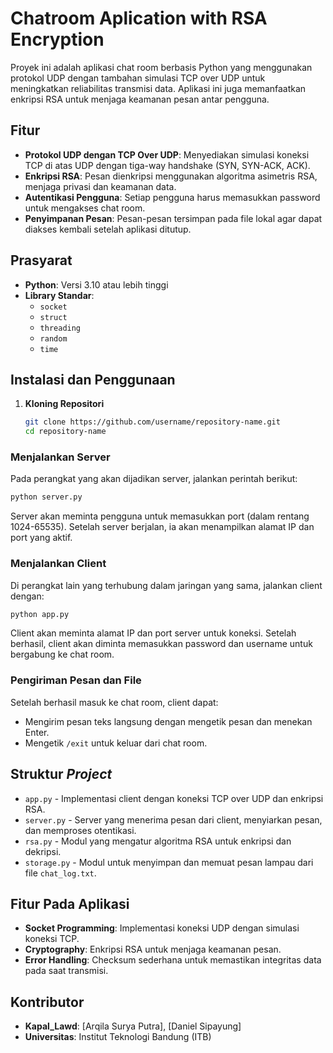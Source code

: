 
# Chatroom Aplication with RSA Encryption

Proyek ini adalah aplikasi chat room berbasis Python yang menggunakan protokol UDP dengan tambahan simulasi TCP over UDP untuk meningkatkan reliabilitas transmisi data. Aplikasi ini juga memanfaatkan enkripsi RSA untuk menjaga keamanan pesan antar pengguna.

## Fitur

- **Protokol UDP dengan TCP Over UDP**: Menyediakan simulasi koneksi TCP di atas UDP dengan tiga-way handshake (SYN, SYN-ACK, ACK).
- **Enkripsi RSA**: Pesan dienkripsi menggunakan algoritma asimetris RSA, menjaga privasi dan keamanan data.
- **Autentikasi Pengguna**: Setiap pengguna harus memasukkan password untuk mengakses chat room.
- **Penyimpanan Pesan**: Pesan-pesan tersimpan pada file lokal agar dapat diakses kembali setelah aplikasi ditutup.

## Prasyarat

- **Python**: Versi 3.10 atau lebih tinggi
- **Library Standar**:
  - `socket`
  - `struct`
  - `threading`
  - `random`
  - `time`

## Instalasi dan Penggunaan

1. **Kloning Repositori**

   ```bash
   git clone https://github.com/username/repository-name.git
   cd repository-name
   ```

### Menjalankan Server

Pada perangkat yang akan dijadikan server, jalankan perintah berikut:

```bash
python server.py
```

Server akan meminta pengguna untuk memasukkan port (dalam rentang 1024-65535). Setelah server berjalan, ia akan menampilkan alamat IP dan port yang aktif.

### Menjalankan Client

Di perangkat lain yang terhubung dalam jaringan yang sama, jalankan client dengan:

```bash
python app.py
```

Client akan meminta alamat IP dan port server untuk koneksi. Setelah berhasil, client akan diminta memasukkan password dan username untuk bergabung ke chat room.

### Pengiriman Pesan dan File

Setelah berhasil masuk ke chat room, client dapat:

- Mengirim pesan teks langsung dengan mengetik pesan dan menekan Enter.
- Mengetik `/exit` untuk keluar dari chat room.

## Struktur _Project_

- `app.py` - Implementasi client dengan koneksi TCP over UDP dan enkripsi RSA.
- `server.py` - Server yang menerima pesan dari client, menyiarkan pesan, dan memproses otentikasi.
- `rsa.py` - Modul yang mengatur algoritma RSA untuk enkripsi dan dekripsi.
- `storage.py` - Modul untuk menyimpan dan memuat pesan lampau dari file `chat_log.txt`.

## Fitur Pada Aplikasi

- **Socket Programming**: Implementasi koneksi UDP dengan simulasi koneksi TCP.
- **Cryptography**: Enkripsi RSA untuk menjaga keamanan pesan.
- **Error Handling**: Checksum sederhana untuk memastikan integritas data pada saat transmisi.

## Kontributor

- **Kapal_Lawd**: [Arqila Surya Putra], [Daniel Sipayung]
- **Universitas**: Institut Teknologi Bandung (ITB)
